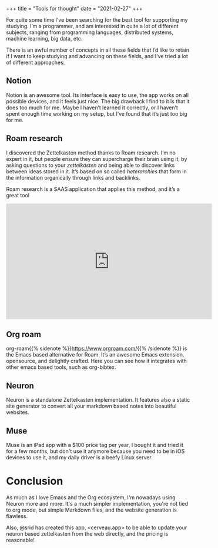 +++
title = "Tools for thought"
date = "2021-02-27"
+++

For quite some time I’ve been searching for the best tool for supporting my studying. I’m a programmer, and am interested in quite a lot of different subjects, ranging from programming languages, distributed systems, machine learning, big data, etc.

There is an awful number of concepts in all these fields that I’d like to retain if I want to keep studying and advancing on these fields, and I’ve tried a lot of different approaches:

## Notion

Notion is an awesome tool. Its interface is easy to use, the app works on all possible devices, and it feels just nice. The big drawback I find to it is that it does too much for me. Maybe I haven’t learned it correctly, or I haven’t spent enough time working on my setup, but I’ve found that it’s just too big for me.

## Roam research

I discovered the Zettelkasten method thanks to Roam research. I’m no expert in it, but people ensure they can supercharge their brain using it, by asking questions to your _zettelkasten_ and being able to discover links between ideas stored in it. It’s based on so called _heterarchies_ that form in the information organically through links and backlinks.

Roam research is a SAAS application that applies this method, and it’s a great tool

<iframe width="560" height="315" src="https://www.youtube.com/embed/vxOffM_tVHI" frameborder="0" allow="accelerometer; autoplay; clipboard-write; encrypted-media; gyroscope; picture-in-picture" allowfullscreen></iframe>


## Org roam

org-roam{{% sidenote %}}<https://www.orgroam.com/>{{% /sidenote %}} is the Emacs based alternative for Roam. It’s an awesome Emacs extension, opensource, and delightly crafted. Here you can see how it integrates with other emacs based tools, such as org-bibtex.

## Neuron

Neuron is a standalone Zettelkasten implementation. It features also a static site generator to convert all your markdown based notes into beautiful websites. 

## Muse

Muse is an iPad app with a $100 price tag per year, I bought it and tried it for a few months, but don't use it anymore because you need to be in iOS devices to use it, and my daily driver is a beefy Linux server.

# Conclusion

As much as I love Emacs and the Org ecosystem, I'm nowadays using Neuron more and more. It's a much simpler implementation, you're not tied to org mode, but simple Markdown files, and the website generation is flawless.

Also, @srid has created this app, <cerveau.app> to be able to update your neuron based zettelkasten from the web directly, and the pricing is reasonable!

